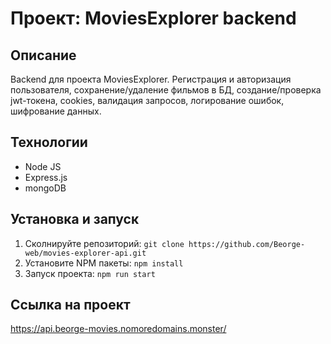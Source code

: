 # Проект: MoviesExplorer backend

## Описание

Backend для проекта MoviesExplorer.  Регистрация и авторизация пользователя, сохранение/удаление фильмов в БД, создание/проверка jwt-токена, cookies, валидация запросов, логирование ошибок, шифрование данных.

## Технологии

- Node JS
- Express.js
- mongoDB

## Установка и запуск

1. Сколнируйте репозиторий:
`git clone https://github.com/Beorge-web/movies-explorer-api.git`
2. Установите NPM пакеты:
`npm install`
3. Запуск проекта:
`npm run start`

## Ссылка на проект
https://api.beorge-movies.nomoredomains.monster/
